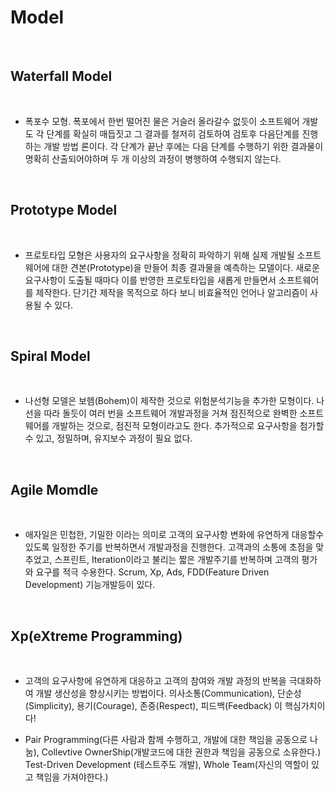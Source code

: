 # Model

<br>

## Waterfall Model

<br>

-  폭포수 모형. 폭포에서 한번 떨어진 물은 거슬러 올라갈수 없듯이 소프트웨어 개발도 각 단계를 확실히 매듭짓고 그 결과를 철저히 검토하여 검토후
   다음단계를 진행하는 개발 방법 론이다.
   각 단계가 끝난 후에는 다음 단계를 수행하기 위한 결과물이 명확히 산출되어야하며 두 개 이상의 과정이 병행하여 수행되지 않는다.

<br>


## Prototype Model

<br>

- 프로토타입 모형은 사용자의 요구사항을 정확히 파악하기 위해 실제 개발될 소프트웨어에 대한 견본(Prototype)을 만들어 최종 결과물을 예측하는 모델이다.
  새로운 요구사항이 도출될 때마다 이를 반영한 프로토타입을 새롭게 만들면서 소프트웨어를 제작한다.
  단기간 제작을 목적으로 하다 보니 비효율적인 언어나 알고리즘이 사용될 수 있다.

<br>

## Spiral Model

<br>

- 나선형 모델은 보헴(Bohem)이 제작한 것으로 위험분석기능을 추가한 모형이다.
  나선을 따라 돌듯이 여러 번을 소프트웨어 개발과정을 거쳐 점진적으로 완벽한 소프트웨어를 개발하는 것으로, 점진적 모형이라고도 한다.
  추가적으로 요구사항을 첨가할수 있고, 정밀하며, 유지보수 과정이 필요 없다.
  
<br>


## Agile Momdle

<br>

- 애자일은 민첩한, 기밀한 이라는 의미로 고객의 요구사항 변화에 유연하게 대응할수 있도록 일정한 주기를 반복하면서 개발과정을 진행한다.
  고객과의 소통에 초점을 맞추었고, 스프린트, Iteration이라고 불리는 짧은 개발주기를 반복하며 고객의 평가와 요구를 적극 수용한다.
  Scrum, Xp, Ads, FDD(Feature Driven Development) 기능개발등이 있다.
  
<br>


## Xp(eXtreme Programming)

<br>

- 고객의 요구사항에 유연하게 대응하고 고객의 참여와 개발 과정의 반복을 극대화하여 개발 생산성을 향상시키는 방법이다.
  의사소통(Communication), 단순성(Simplicity), 용기(Courage), 존중(Respect), 피드백(Feedback) 이 핵심가치이다!

- Pair Programming(다른 사람과 함께 수행하고, 개발에 대한 책임을 공동으로 나눔), Collevtive OwnerShip(개발코드에 대한 권한과 책임을 공동으로 소유한다.)
  Test-Driven Development (테스트주도 개발), Whole Team(자신의 역할이 있고 책임을 가져야한다.)
  
<br>
